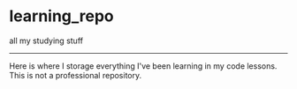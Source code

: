 # learning_repo
all my studying stuff
***
Here is where I storage everything I've been learning in my code lessons. This is not a professional repository.

